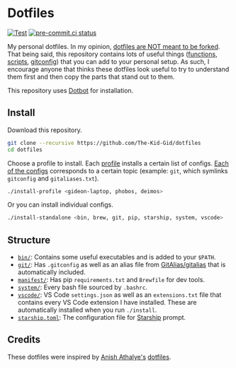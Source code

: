 # Dotfiles 

[![Test](https://github.com/The-Kid-Gid/dotfiles/workflows/Test/badge.svg)](https://github.com/The-Kid-Gid/dotfiles/actions?query=workflow%3ATest)
[![pre-commit.ci status](https://results.pre-commit.ci/badge/github/The-Kid-Gid/dotfiles/master.svg)](https://results.pre-commit.ci/latest/github/The-Kid-Gid/dotfiles/master)

My personal dotfiles. In my opinion, [dotfiles are NOT meant to be forked](https://www.anishathalye.com/2014/08/03/managing-your-dotfiles/#dotfiles-are-not-meant-to-be-forked). That being said, this repository contains lots of useful things ([functions](https://github.com/The-Kid-Gid/dotfiles/blob/master/system/functions.bash), [scripts](https://github.com/The-Kid-Gid/dotfiles/blob/master/bin/covid-stats), [gitconfig](https://github.com/The-Kid-Gid/dotfiles/blob/master/git/gitconfig)) that you can add to your personal setup. As such, I encourage anyone that thinks these dotfiles look useful to try to understand them first and then copy the parts that stand out to them.

This repository uses [Dotbot](https://github.com/anishathalye/dotbot) for installation.

## Install

Download this repository.

```bash
git clone --recursive https://github.com/The-Kid-Gid/dotfiles
cd dotfiles
```

Choose a profile to install. Each [profile](https://github.com/The-Kid-Gid/dotfiles/tree/master/meta/profiles) installs a certain list of configs. [Each of the configs](https://github.com/The-Kid-Gid/dotfiles/tree/master/meta/configs) corresponds to a certain topic (example: `git`, which symlinks `gitconfig` and `gitaliases.txt`).

```bash
./install-profile <gideon-laptop, phobos, deimos>
```

Or you can install individual configs.

```bash
./install-standalone <bin, brew, git, pip, starship, system, vscode>
```

## Structure

- [`bin/`](https://github.com/The-Kid-Gid/dotfiles/tree/master/bin): Contains some useful executables and is added to your `$PATH`.
- [`git/`](https://github.com/The-Kid-Gid/dotfiles/tree/master/git): Has `.gitconfig` as well as an alias file from [GitAlias/gitalias](https://github.com/GitAlias/gitalias) that is automatically included.
- [`manifest/`](https://github.com/The-Kid-Gid/dotfiles/tree/master/manifest): Has pip `requirements.txt` and `Brewfile` for dev tools.
- [`system/`](https://github.com/The-Kid-Gid/dotfiles/tree/master/system): Every bash file sourced by `.bashrc`.
- [`vscode/`](https://github.com/The-Kid-Gid/dotfiles/tree/master/vscode): VS Code `settings.json` as well as an `extensions.txt` file that contains every VS Code extension I have installed. These are automatically installed when you run `./install`.
- [`starship.toml`](https://github.com/The-Kid-Gid/dotfiles/blob/master/starship.toml): The configuration file for [Starship](https://starship.rs) prompt.

## Credits

These dotfiles were inspired by [Anish Athalye's](https://github.com/anishathalye) [dotfiles](https://github.com/anishathalye/dotfiles).
